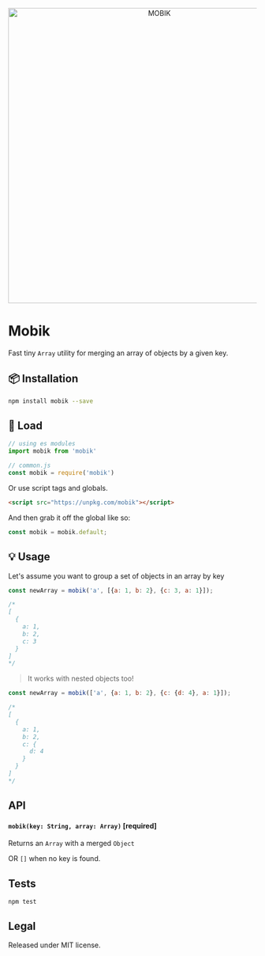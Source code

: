 <p align="center">
  <img src="https://i.ibb.co/xXcKJnn/mobik.jpg" width="597" alt="MOBIK">
</p>

# Mobik

Fast tiny `Array` utility for merging an array of objects by a given key.

## :package: Installation

```bash
npm install mobik --save
```

## :rocket: Load

```js
// using es modules
import mobik from 'mobik'

// common.js
const mobik = require('mobik')

```

Or use script tags and globals.

```html
<script src="https://unpkg.com/mobik"></script>
```

And then grab it off the global like so:

```js
const mobik = mobik.default;
```

## :bulb: Usage

Let's assume you want to group a set of objects in an array by key 

```javascript
const newArray = mobik('a', [{a: 1, b: 2}, {c: 3, a: 1}]);

/*
[
  {
    a: 1,
    b: 2,
    c: 3
  }
]
*/
```

> It works with nested objects too!

```javascript
const newArray = mobik(['a', {a: 1, b: 2}, {c: {d: 4}, a: 1}]);

/*
[
  {
    a: 1,
    b: 2,
    c: {
      d: 4
    }
  }
]
*/
```

## API

#### `mobik(key: String, array: Array)` [required]

Returns an `Array` with a merged `Object`

OR `[]` when no key is found.

## Tests

`npm test`

## Legal

Released under MIT license.